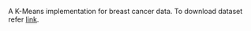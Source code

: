 A K-Means implementation for breast cancer data. To download dataset refer [link](http://archive.ics.uci.edu/ml/machine-learning-databases/breast-cancer-wisconsin/).

